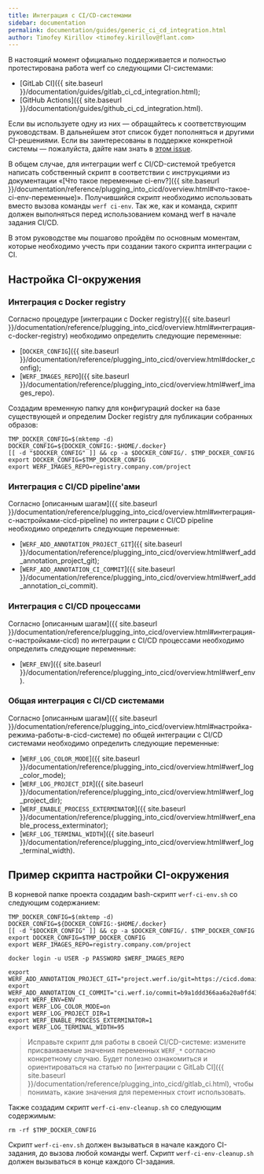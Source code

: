 ```yaml
---
title: Интеграция с CI/CD-системами
sidebar: documentation
permalink: documentation/guides/generic_ci_cd_integration.html
author: Timofey Kirillov <timofey.kirillov@flant.com>
---
```


В настоящий момент официально поддерживается и полностью протестирована работа werf со следующими CI-системами:
 * [GitLab CI]({{ site.baseurl }}/documentation/guides/gitlab_ci_cd_integration.html);
 * [GitHub Actions]({{ site.baseurl }}/documentation/guides/github_ci_cd_integration.html).

Если вы используете одну из них — обращайтесь к соответствующим руководствам. В дальнейшем этот список будет пополняться и другими CI-решениями. Если вы заинтересованы в поддержке конкретной системы — пожалуйста, дайте нам знать в [этом issue](https://github.com/werf/werf/issues/1617).

В общем случае, для интеграции werf с CI/CD-системой требуется написать собственный скрипт в соответствии с инструкциями из документации «[Что такое переменные ci-env?]({{ site.baseurl }}/documentation/reference/plugging_into_cicd/overview.html#что-такое-ci-env-переменные)». Получившийся скрипт необходимо использовать вместо вызова команды `werf ci-env`. Так же, как и команда, скрипт должен выполняться перед использованием команд werf в начале задания CI/CD.

В этом руководстве мы пошагово пройдём по основным моментам, которые необходимо учесть при создании такого скрипта интеграции с CI.

## Настройка CI-окружения

### Интеграция с Docker registry

Согласно процедуре [интеграции с Docker registry]({{ site.baseurl }}/documentation/reference/plugging_into_cicd/overview.html#интеграция-с-docker-registry) необходимо определить следующие переменные:
 * [`DOCKER_CONFIG`]({{ site.baseurl }}/documentation/reference/plugging_into_cicd/overview.html#docker_config);
 * [`WERF_IMAGES_REPO`]({{ site.baseurl }}/documentation/reference/plugging_into_cicd/overview.html#werf_images_repo).

Создадим временную папку для конфигураций docker на базе существующей и определим Docker registry для публикации собранных образов:

```shell
TMP_DOCKER_CONFIG=$(mktemp -d)
DOCKER_CONFIG=${DOCKER_CONFIG:-$HOME/.docker}
[[ -d "$DOCKER_CONFIG" ]] && cp -a $DOCKER_CONFIG/. $TMP_DOCKER_CONFIG
export DOCKER_CONFIG=$TMP_DOCKER_CONFIG
export WERF_IMAGES_REPO=registry.company.com/project
```

### Интеграция с CI/CD pipeline'ами

Согласно [описанным шагам]({{ site.baseurl }}/documentation/reference/plugging_into_cicd/overview.html#интеграция-с-настройками-cicd-pipeline) по интеграции с CI/CD pipeline необходимо определить следующие переменные:
 * [`WERF_ADD_ANNOTATION_PROJECT_GIT`]({{ site.baseurl }}/documentation/reference/plugging_into_cicd/overview.html#werf_add_annotation_project_git);
 * [`WERF_ADD_ANNOTATION_CI_COMMIT`]({{ site.baseurl }}/documentation/reference/plugging_into_cicd/overview.html#werf_add_annotation_ci_commit).

### Интеграция с CI/CD процессами

Согласно [описанным шагам]({{ site.baseurl }}/documentation/reference/plugging_into_cicd/overview.html#интеграция-с-настройками-cicd) по интеграции с CI/CD процессами необходимо определить следующие переменные:
 * [`WERF_ENV`]({{ site.baseurl }}/documentation/reference/plugging_into_cicd/overview.html#werf_env).

### Общая интеграция с CI/CD системами

Согласно [описанным шагам]({{ site.baseurl }}/documentation/reference/plugging_into_cicd/overview.html#настройка-режима-работы-в-cicd-системе) по общей интеграции с CI/CD системами необходимо определить следующие переменные:
 * [`WERF_LOG_COLOR_MODE`]({{ site.baseurl }}/documentation/reference/plugging_into_cicd/overview.html#werf_log_color_mode);
 * [`WERF_LOG_PROJECT_DIR`]({{ site.baseurl }}/documentation/reference/plugging_into_cicd/overview.html#werf_log_project_dir);
 * [`WERF_ENABLE_PROCESS_EXTERMINATOR`]({{ site.baseurl }}/documentation/reference/plugging_into_cicd/overview.html#werf_enable_process_exterminator);
 * [`WERF_LOG_TERMINAL_WIDTH`]({{ site.baseurl }}/documentation/reference/plugging_into_cicd/overview.html#werf_log_terminal_width).

## Пример скрипта настройки CI-окружения

В корневой папке проекта создадим bash-скрипт `werf-ci-env.sh` со следующим содержанием:

```shell
TMP_DOCKER_CONFIG=$(mktemp -d)
DOCKER_CONFIG=${DOCKER_CONFIG:-$HOME/.docker}
[[ -d "$DOCKER_CONFIG" ]] && cp -a $DOCKER_CONFIG/. $TMP_DOCKER_CONFIG
export DOCKER_CONFIG=$TMP_DOCKER_CONFIG
export WERF_IMAGES_REPO=registry.company.com/project

docker login -u USER -p PASSWORD $WERF_IMAGES_REPO

export WERF_ADD_ANNOTATION_PROJECT_GIT="project.werf.io/git=https://cicd.domain.com/project/x"
export WERF_ADD_ANNOTATION_CI_COMMIT="ci.werf.io/commit=b9a1ddd366aa6a20a0fd43fb6612f349d33465ff"
export WERF_ENV=ENV
export WERF_LOG_COLOR_MODE=on
export WERF_LOG_PROJECT_DIR=1
export WERF_ENABLE_PROCESS_EXTERMINATOR=1
export WERF_LOG_TERMINAL_WIDTH=95
```

> Исправьте скрипт для работы в своей CI/CD-системе: измените присваиваемые значения переменных `WERF_*` согласно конкретному случаю. Будет полезно ознакомиться и ориентироваться на статью по [интеграции с GitLab CI]({{ site.baseurl }}/documentation/reference/plugging_into_cicd/gitlab_ci.html), чтобы понимать, какие значения для переменных стоит использовать.

Также создадим скрипт `werf-ci-env-cleanup.sh` со следующим содержимым:

```shell
rm -rf $TMP_DOCKER_CONFIG
```

Скрипт `werf-ci-env.sh` должен вызываться в начале каждого CI-задания, до вызова любой команды werf.
Скрипт `werf-ci-env-cleanup.sh` должен вызываться в конце каждого CI-задания.

